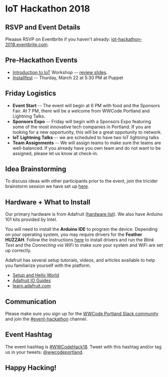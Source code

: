 # IoT Hackathon 2018

## RSVP and Event Details 

Pleaase RSVP on Eventbrite if you haven't already: [iot-hackathon-2018.eventbrite.com](https://www.eventbrite.com/e/iot-hackathon-2018-tickets-36977144635).

## Pre-Hackathon Events 
- [Introduction to IoT](https://www.meetup.com/Women-Who-Code-Portland/events/248234421/) Workshop -- 
[review slides](https://docs.google.com/presentation/d/1LfXI2aWKSoxYUCInwSsWgxw272ZSW7YMr65wycyVhkU/edit#slide=id.g3469160102_2_75).
- [Installfest](https://www.meetup.com/Women-Who-Code-Portland/events/245945228/) -- Thurday, March 22 at 5:30 PM at Puppet

## Friday Logistics
- **Event Start** -- The event will begin at 6 PM with food and the Sponsors Fair. At 7 PM, there will be a welcome from WWCode Portland 
and Lightning Talks.
- **Sponsors Expo** -- Friday will begin with a Sponsors Expo featuring some of the most innovative tech companies in Portland. If you 
are looking for a new opportunity, this will be a great oppotunity to network.
- **IoT Lightning Talks** -- we are scheduled to have two IoT lightning talks
- **Team Assignments** -- We will assign teams to make sure the teams are well-balanced. If you already have you own team and do not 
want to be assigned, please let us know at check-in.

## Idea Brainstorming

To discuss ideas with other participants prior to the event, join the tricider brainstorm session we have set up 
[here](https://www.tricider.com/admin/3E2sZgVMiRJ/4q8ooN5iJ6F).

## Hardware + What to Install

Our primary hardware is from Adafruit ([hardware list](https://www.adafruit.com/wishlists/457925)). We also have Arduino 101 kits provided
by Intel.

You will need to install the **Arduino IDE** to program the device. Depending on your operating system, you may require drivers for the
**Feather HUZZAH**. Follow the instructions [here](https://learn.adafruit.com/adafruit-feather-huzzah-esp8266/using-arduino-ide) to install drivers and run the *Blink Test* and the *Connecting via WiFi* to make sure your system and WiFi are set up correctly.

Adafruit has several setup tutorials, videos, and articles available to help you familiarize yourself with the platform.
- [Setup and Hello World](https://learn.adafruit.com/adafruit-io-basics-esp8266-arduino?view=all)
- [Adafruit IO Guides](https://www.adafruit.com/product/2680#tab_learn)
- [learn.adafruit.com](https://learn.adafruit.com/)

## Communication

Please make sure you sign up for the [WWCode Portland Slack community](https://bitly.com/wwcpdx-slack) and join the 
[#event-hackathon]() channel.  

## Event Hashtag

The event hashtag is [#WWCodeHack18](https://twitter.com/hashtag/WWCodeHack18?src=hash). Tweet with this hashtag and/or tag us 
in your tweets: [@wwcodeportland](https://twitter.com/wwcodeportland).

## Happy Hacking! 
